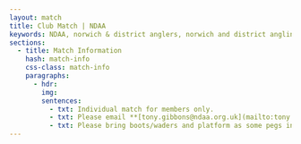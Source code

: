 ```yaml
---
layout: match
title: Club Match | NDAA
keywords: NDAA, norwich & district anglers, norwich and district angling, norwich & district, matches, fishing match, match list, match calendar, match listing, Individual Match, individual
sections:
  - title: Match Information
    hash: match-info
    css-class: match-info
    paragraphs:
      - hdr:
        img:
        sentences:
          - txt: Individual match for members only.
          - txt: Please email **[tony.gibbons@ndaa.org.uk](mailto:tony.gibbons@ndaa.org.uk)** to book or for further information.
          - txt: Please bring boots/waders and platform as some pegs in the ronds will be underwater.
---
```

